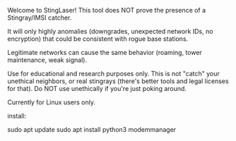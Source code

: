 Welcome to StingLaser! This tool does NOT prove the presence of a Stingray/IMSI catcher.

It will only highly anomalies (downgrades, unexpected network IDs, no encryption) that could be consistent with rogue base stations.

Legitimate networks can cause the same behavior (roaming, tower maintenance, weak signal).

Use for educational and research purposes only. This is not "catch" your unethical neighbors, or real stingrays (there's better tools and legal licenses for that). Do NOT use unethically if you're just poking around.

Currently for Linux users only.

install:

sudo apt update
sudo apt install python3 modemmanager
